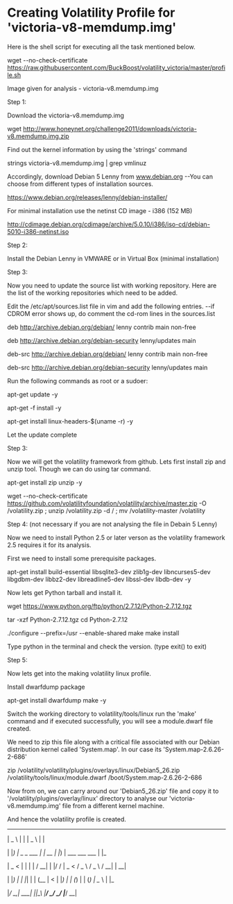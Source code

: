 # Creating Volatility Profile for 'victoria-v8-memdump.img'

Here is the shell script for executing all the task mentioned below.

wget --no-check-certificate https://raw.githubusercontent.com/BuckBoost/volatility_victoria/master/profile.sh

Image given for analysis - victoria-v8.memdump.img

Step 1:

Download the victoria-v8.memdump.img

wget http://www.honeynet.org/challenge2011/downloads/victoria-v8.memdump.img.zip

Find out the kernel information by using the 'strings' command

strings victoria-v8.memdump.img | grep vmlinuz

Accordingly, download Debian 5 Lenny from www.debian.org
--You can choose from different types of installation sources.

https://www.debian.org/releases/lenny/debian-installer/

For minimal installation use the netinst CD image - i386 (152 MB)

http://cdimage.debian.org/cdimage/archive/5.0.10/i386/iso-cd/debian-5010-i386-netinst.iso

Step 2:

Install the Debian Lenny in VMWARE or in Virtual Box (minimal installation)

Step 3:

Now you need to update the source list with working repository. Here are the list of the working repositories which need to be added.

Edit the /etc/apt/sources.list file in vim and add the following entries.
--if CDROM error shows up, do comment the cd-rom lines in the sources.list

deb http://archive.debian.org/debian/ lenny contrib main non-free

deb http://archive.debian.org/debian-security lenny/updates main

deb-src http://archive.debian.org/debian/ lenny contrib main non-free

deb-src http://archive.debian.org/debian-security lenny/updates main

Run the following commands as root or a sudoer:

apt-get update -y

apt-get -f install -y

apt-get install linux-headers-$(uname -r) -y


Let the update complete 

Step 3:

Now we will get the volatility framework from github. 
Lets first install zip and unzip tool. Though we can do using tar command.

apt-get install zip unzip -y

wget --no-check-certificate https://github.com/volatilityfoundation/volatility/archive/master.zip -O /volatility.zip ; unzip /volatility.zip -d / ; mv /volatility-master /volatility

Step 4: (not necessary if you are not analysing the file in Debain 5 Lenny) 

Now we need to install Python 2.5 or later verson as the volatility framework 2.5 requires it for its analysis.

First we need to install some prerequisite packages.

apt-get install build-essential libsqlite3-dev zlib1g-dev libncurses5-dev libgdbm-dev libbz2-dev libreadline5-dev libssl-dev libdb-dev -y

Now lets get Python tarball and install it.

wget https://www.python.org/ftp/python/2.7.12/Python-2.7.12.tgz

tar -xzf Python-2.7.12.tgz
cd Python-2.7.12

./configure --prefix=/usr --enable-shared
make
make install

Type python in the terminal and check the version. (type exit() to exit)

Step 5:

Now lets get into the making volatility linux profile.

Install dwarfdump package  

apt-get install dwarfdump make -y

Switch the working directory to volatility/tools/linux
run the 'make' command and if executed successfully, you will see a module.dwarf file created.

We need to zip this file along with a critical file associated with our Debian distribution kernel called 'System.map'. In our case its 'System.map-2.6.26-2-686'

zip /volatility/volatility/plugins/overlays/linux/Debian5_26.zip /volatility/tools/linux/module.dwarf /boot/System.map-2.6.26-2-686

Now from on, we can carry around our 'Debian5_26.zip' file and copy it to '/volatility/plugins/overlay/linux' directory to analyse our 'victoria-v8.memdump.img' file from a different kernel machine. 

And hence the volatility profile is created.

  ____                   _      ____                          _   

 |  _ \                 | |    |  _ \                        | | 
 
 | |_) |  _   _    ___  | | __ | |_) |   ___     ___    ___  | |_
 
 |  _ <  | | | |  / __| | |/ / |  _ <   / _ \   / _ \  / __| | __|

 | |_) | | |_| | | (__  |   <  | |_) | | (_) | | (_) | \__ \ | |_ 

 |____/   \__,_|  \___| |_|\_\ |____/   \___/   \___/  |___/  \__|

                                                                  
                                                                  
 

 
